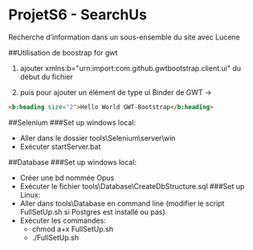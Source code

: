 ﻿# ProjetS6 - SearchUs
Recherche d’information dans un sous-ensemble du site avec Lucene


##Utilisation de boostrap for gwt

1. ajouter xmlns:b="urn:import:com.github.gwtbootstrap.client.ui" du début du fichier

2. puis pour ajouter un élément de type ui Binder de GWT ->
```html
<b:heading size="2">Hello World GWT-Bootstrap</b:heading>
```

##Selenium
###Set up windows local:
- Aller dans le dossier tools\Selenium\server\win
- Exécuter startServer.bat

##Database
###Set up windows local:
- Créer une bd nommée Opus
- Exécuter le fichier tools\Database\CreateDbStructure.sql
###Set up Linux:
- Aller dans tools\Database en command line (modifier le script FullSetUp.sh si Postgres est installé ou pas)
- Exécuter les commandes:
    - chmod a+x FullSetUp.sh
    - ./FullSetUp.sh


